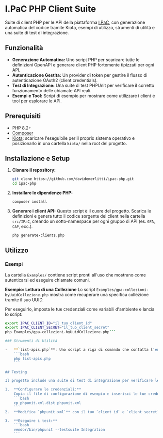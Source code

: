 # I.PaC PHP Client Suite

Suite di client PHP per le API della piattaforma [I.PaC](https://ispc-preprod.prod.os01.ocp.cineca.it/docs), con generazione automatica del codice tramite Kiota, esempi di utilizzo, strumenti di utilità e una suite di test di integrazione.

## Funzionalità

- **Generazione Automatica:** Uno script PHP per scaricare tutte le definizioni OpenAPI e generare client PHP fortemente tipizzati per ogni API.
- **Autenticazione Gestita:** Un provider di token per gestire il flusso di autenticazione OAuth2 (client credentials).
- **Test di Integrazione:** Una suite di test PHPUnit per verificare il corretto funzionamento delle chiamate API reali.
- **Esempi e Tool:** Script di esempio per mostrare come utilizzare i client e tool per esplorare le API.

## Prerequisiti

- PHP 8.2+
- [Composer](https://getcomposer.org/)
- [Kiota](https://github.com/microsoft/kiota/releases): scaricare l'eseguibile per il proprio sistema operativo e posizionarlo in una cartella `kiota/` nella root del progetto.

## Installazione e Setup

1.  **Clonare il repository:**
    ```bash
    git clone https://github.com/davidemerlitti/ipac-php.git
    cd ipac-php
    ```

2.  **Installare le dipendenze PHP:**
    ```bash
    composer install
    ```

3.  **Generare i client API:**
    Questo script è il cuore del progetto. Scarica le definizioni e genera tutto il codice sorgente dei client nella cartella `src/IPaC`, creando un sotto-namespace per ogni gruppo di API (es. `GPA`, `CAP`, ecc.).
    ```bash
    php generate-clients.php
    ```

## Utilizzo

### Esempi

La cartella `Examples/` contiene script pronti all'uso che mostrano come autenticarsi ed eseguire chiamate comuni.

**Esempio: Lettura di una Collezione**
Lo script `Examples/gpa-collezioni-byUuidCollezione.php` mostra come recuperare una specifica collezione tramite il suo UUID.

Per eseguirlo, imposta le tue credenziali come variabili d'ambiente e lancia lo script:
```bash
export IPAC_CLIENT_ID="il_tuo_client_id"
export IPAC_CLIENT_SECRET="il_tuo_client_secret"
php Examples/gpa-collezioni-byUuidCollezione.php```

### Strumenti di Utilità

-   **`list-apis.php`**: Uno script a riga di comando che contatta l'endpoint I.PaC, scarica l'elenco di tutte le API disponibili e ne stampa i dettagli principali (titolo, versione, URL della specifica). Utile per avere una panoramica aggiornata dell'offerta API.
    ```bash
    php list-apis.php
    ```

## Testing

Il progetto include una suite di test di integrazione per verificare le operazioni CRUD di base.

1.  **Configurare le credenziali:**
    Copia il file di configurazione di esempio e inserisci le tue credenziali reali.
    ```bash
    cp phpunit.xml.dist phpunit.xml
    ```
2.  **Modifica `phpunit.xml`** con il tuo `client_id` e `client_secret`.

3.  **Eseguire i test:**
    ```bash
    vendor/bin/phpunit --testsuite Integration
    ```
